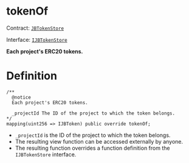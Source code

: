 # tokenOf

Contract: [`JBTokenStore`](../)​‌

Interface: [`IJBTokenStore`](../../../interfaces/ijbtokenstore.md)

**Each project's ERC20 tokens.**

# Definition

```solidity
/** 
  @notice
  Each project's ERC20 tokens.

  _projectId The ID of the project to which the token belongs.
*/
mapping(uint256 => IJBToken) public override tokenOf;
```

* `_projectId` is the ID of the project to which the token belongs.
* The resulting view function can be accessed externally by anyone.
* The resulting function overrides a function definition from the `IJBTokenStore` interface.
